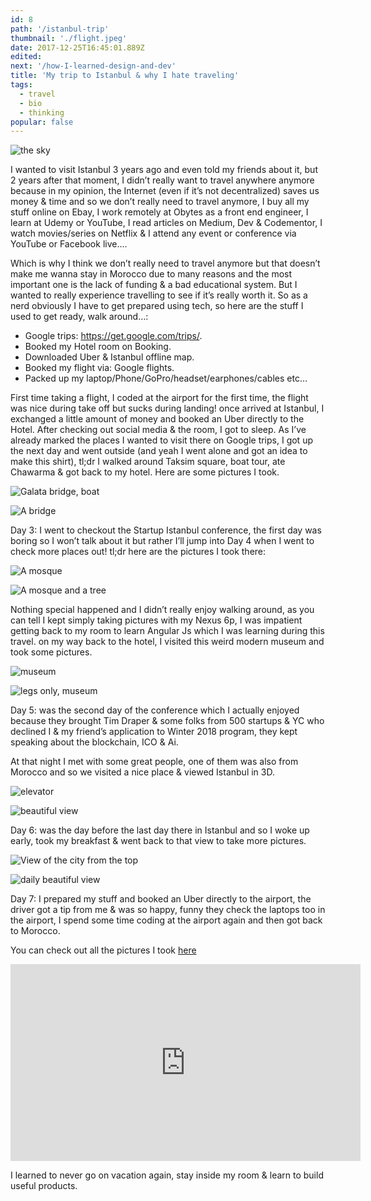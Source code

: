 ```yaml
---
id: 8
path: '/istanbul-trip'
thumbnail: './flight.jpeg'
date: 2017-12-25T16:45:01.889Z
edited:
next: '/how-I-learned-design-and-dev'
title: 'My trip to Istanbul & why I hate traveling'
tags:
  - travel
  - bio
  - thinking
popular: false
---
```


![the sky](flight.jpeg 'Follow me on Instagram to see more : https://www.instagram.com/smakosh19')

I wanted to visit Istanbul 3 years ago and even told my friends about it, but 2 years after that moment, I didn’t really want to travel anywhere anymore because in my opinion, the Internet (even if it’s not decentralized) saves us money & time and so we don’t really need to travel anymore, I buy all my stuff online on Ebay, I work remotely at Obytes as a front end engineer, I learn at Udemy or YouTube, I read articles on Medium, Dev & Codementor, I watch movies/series on Netflix & I attend any event or conference via YouTube or Facebook live….

Which is why I think we don’t really need to travel anymore but that doesn’t make me wanna stay in Morocco due to many reasons and the most important one is the lack of funding & a bad educational system. But I wanted to really experience travelling to see if it’s really worth it. So as a nerd obviously I have to get prepared using tech, so here are the stuff I used to get ready, walk around…:

- Google trips: https://get.google.com/trips/.
- Booked my Hotel room on Booking.
- Downloaded Uber & Istanbul offline map.
- Booked my flight via: Google flights.
- Packed up my laptop/Phone/GoPro/headset/earphones/cables etc…

First time taking a flight, I coded at the airport for the first time, the flight was nice during take off but sucks during landing! once arrived at Istanbul, I exchanged a little amount of money and booked an Uber directly to the Hotel. After checking out social media & the room, I got to sleep. As I’ve already marked the places I wanted to visit there on Google trips, I got up the next day and went outside (and yeah I went alone and got an idea to make this shirt), tl;dr I walked around Taksim square, boat tour, ate Chawarma & got back to my hotel. Here are some pictures I took.

![Galata bridge, boat](boat.jpeg)

![A bridge](bridge.jpeg)

Day 3: I went to checkout the Startup Istanbul conference, the first day was boring so I won’t talk about it but rather I’ll jump into Day 4 when I went to check more places out! tl;dr here are the pictures I took there:

![A mosque](mosque.jpeg)

![A mosque and a tree](mosque2.jpeg)

Nothing special happened and I didn’t really enjoy walking around, as you can tell I kept simply taking pictures with my Nexus 6p, I was impatient getting back to my room to learn Angular Js which I was learning during this travel. on my way back to the hotel, I visited this weird modern museum and took some pictures.

![museum](museum.jpeg)

![legs only, museum](museum2.jpeg)

Day 5: was the second day of the conference which I actually enjoyed because they brought Tim Draper & some folks from 500 startups & YC who declined I & my friend’s application to Winter 2018 program, they kept speaking about the blockchain, ICO & Ai.

At that night I met with some great people, one of them was also from Morocco and so we visited a nice place & viewed Istanbul in 3D.

![elevator](elevator.jpeg)

![beautiful view](view.jpeg)

Day 6: was the day before the last day there in Istanbul and so I woke up early, took my breakfast & went back to that view to take more pictures.

![View of the city from the top](city.jpeg)

![daily beautiful view](dailyview.jpeg)

Day 7: I prepared my stuff and booked an Uber directly to the airport, the driver got a tip from me & was so happy, funny they check the laptops too in the airport, I spend some time coding at the airport again and then got back to Morocco.

You can check out all the pictures I took [here](https://unsplash.com/@smakosh)

<div class="responsiveVideo">
    <iframe width="560" height="315" src="https://www.youtube.com/embed/3ixSvX5-Nsw" frameborder="0" allow="encrypted-media" allowfullscreen></iframe>
</div>

I learned to never go on vacation again, stay inside my room & learn to build useful products.
